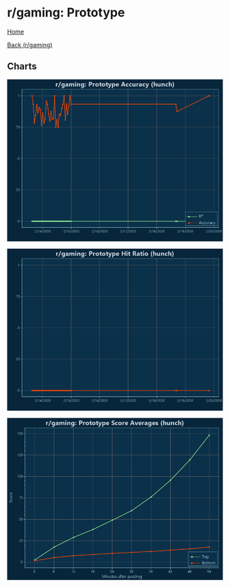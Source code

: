 # r/gaming: Prototype

[Home](../../index.md)

[Back (r/gaming)](../hunch_gaming.md)

## Charts

![r/gaming R² (hunch)](../../images/models/hunch_gaming_Prototype_Accuracy.png "r/gaming R² (hunch)")

![r/gaming Hit Ratio (hunch)](../../images/models/hunch_gaming_Prototype_HitRatio.png "r/gaming Hit Ratio (hunch)")

![r/gaming Score Averages (hunch)](../../images/models/hunch_gaming_Prototype_Scores.png "r/gaming Score Averages (hunch)")

